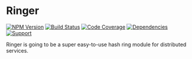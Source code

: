 # Ringer

[![NPM Version](https://badge.fury.io/js/ringer.png)](http://badge.fury.io/js/ringer)
[![Build Status](https://travis-ci.org/zerious/ringer.png?branch=master)](https://travis-ci.org/zerious/ringer)
[![Code Coverage](https://coveralls.io/repos/zerious/ringer/badge.png?branch=master)](https://coveralls.io/r/zerious/ringer)
[![Dependencies](https://david-dm.org/zerious/ringer.png?theme=shields.io)](https://david-dm.org/zerious/ringer)
[![Support](http://img.shields.io/gittip/zerious.png)](https://www.gittip.com/zerious/)

Ringer is going to be a super easy-to-use hash ring module for distributed services.